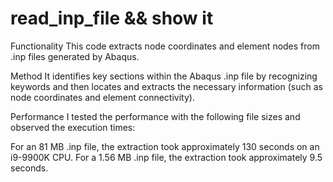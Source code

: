 # read_inp_file && show it

Functionality
This code extracts node coordinates and element nodes from .inp files generated by Abaqus.

Method
It identifies key sections within the Abaqus .inp file by recognizing keywords and then locates and extracts the necessary information (such as node coordinates and element connectivity).

Performance
I tested the performance with the following file sizes and observed the execution times:

For an 81 MB .inp file, the extraction took approximately 130 seconds on an i9-9900K CPU.
For a 1.56 MB .inp file, the extraction took approximately 9.5 seconds.
